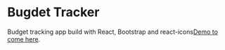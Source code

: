 # Bugdet Tracker

Budget tracking app build with React, Bootstrap and react-icons[Demo to come here]("").
